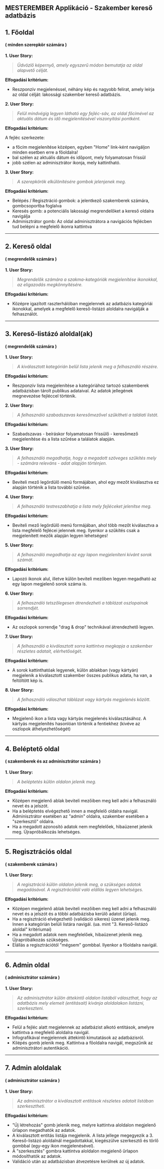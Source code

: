 ## MESTEREMBER Applikáció - Szakember kereső adatbázis


## 1. Főoldal

#### ( minden szerepkör számára )

**1. User Story:**

> _Üdvözlő képernyő, amely egyszerű módon bemutatja az oldal alapvető célját._

**Elfogadási kritérium:**


+ Reszponzív megjelenéssel, néhány kép és nagyobb felirat, amely leírja az oldal célját: lakossági szakember kereső adatbázis.

**2. User Story:**

> _Felül mindvégig legyen látható egy fejléc-sáv, az oldal főcímével az aktuális dátum és idő megjelenítésével viszonyítási pontként._

**Elfogadási kritérium:**

A fejléc szerkezete:
+ a főcím megjelenítése középen, egyben "Home" link-ként navigáljon minden esetben erre a főoldalra!
+ bal szélen az aktuális dátum és időpont, mely folyamatosan frissül
+ jobb szélen az adminisztrátor ikonja, mely kattintható.

**3. User Story:**

> _A szerepkörök elkülönítésére gombok jelenjenek meg._

**Elfogadási kritérium:**

+ Belépés / Regisztráció gombok: a jelentkező szakemberek számára, gombcsoportba foglalva
+ Keresés gomb: a potenciális lakossági megrendelőket a kereső oldalra navigálja
+ Adminisztrátor gomb: Az oldal adminisztrátora a navigációs fejlécben tud belépni a megfelelő ikonra kattintva


---------------------------------------------------------
## 2. Kereső oldal

#### ( megrendelők számára )

**1. User Story:**

> _Megrendelők számára a szakma-kategóriák megjelenítése ikonokkal, az eligazodás megkönnyítésére._

**Elfogadási kritérium:**

+ Középre igazított raszterhálóban megjelennek az adatbázis kategóriái ikonokkal, amelyek a megfelelő kereső-listázó aloldalra navigálják a felhasználót.


---------------------------------------------------------
## 3. Kereső-listázó aloldal(ak)

#### ( megrendelők számára )

**1. User Story:**

> _A kiválasztott kategórián belül lista jelenik meg a felhasználó részére._

**Elfogadási kritérium:**

+ Reszponzív lista megjelenítése a kategóriához tartozó szakemberek adatbázisban tárolt publikus adataival. Az adatok jellegének megnevezése fejléccel történik.

**2. User Story:**

> _A felhasználó szabadszavas keresőmezővel szűkítheti a találati listát._

**Elfogadási kritérium:**

+ Szabadszavas - beíráskor folyamatosan frissülő - keresőmező megjelenítése és a lista szűrése a találatok alapján. 

**3. User Story:**

> _A felhasználó megadhatja, hogy a megadott szöveges szűkítés mely - számára releváns - adat alapján történjen._

**Elfogadási kritérium:**

+ Beviteli mező legördülő menü formájában, ahol egy mezőt kiválasztva ez alapján történik a lista további szűrése.

**4. User Story:**

> _A felhasználó testreszabhatja a lista mely fejléceket jelenítse meg._

**Elfogadási kritérium:**

+ Beviteli mező legördülő menü formájában, ahol több mezőt kiválasztva a lista megfelelő fejlécei jelennek meg. Ilyenkor a szűkítés csak a megjelenített mezők alapján legyen lehetséges!

**5. User Story:**

> _A felhasználó megadhatja az egy lapon megjeleníteni kívánt sorok számát._

**Elfogadási kritérium:**

+ Lapozó ikonok alul, illetve külön beviteli mezőben legyen megadható az egy lapon megjelenő sorok száma is.

**6. User Story:**

> _A felhasználó tetszőlegesen átrendezheti a táblázat oszlopainak sorrendjét._

**Elfogadási kritérium:**

+ Az oszlopok sorrendje "drag & drop" technikával átrendezhető legyen.

**7. User Story:**

> _A felhasználó a kiválasztott sorra kattintva megkapja a szakember részletes adatait, elérhetőségét._

**Elfogadási kritérium:**

+ A sorok kattinthatóak legyenek, külön ablakban (vagy kártyán) megjelenik a kiválasztott szakember összes publikus adata, ha van, a feltöltött kép is.

**8. User Story:**

> _A felhasználó válaszhat táblázat vagy kártyás megjelenés között._

**Elfogadási kritérium:**

+ Megjelenő ikon a lista vagy kártyás megjelenés kiválasztásához. A kártyás megjelenítés hasonlóan történik a fentiekhez (kivéve az oszlopok áthelyezhetőségét)


---------------------------------------------------------
## 4. Beléptető oldal

#### ( szakemberek és az adminisztrátor számára )

**1. User Story:**

> _A beléptetés külön oldalon jelenik meg._

**Elfogadási kritérium:**

+ Középen megjelenő ablak beviteli mezőiben meg kell adni a felhasználó nevet és a jelszót.
+ Ha a beléptetés elvégezhető innen a megfelelő oldalra navigál. Adminisztrátor esetében az "admin" oldalra, szakember esetében a "szerkesztő" oldalra.
+ Ha a megadott azonosító adatok nem megfelelőek, hibaüzenet jelenik meg. Újrapróbálkozás lehetséges.


---------------------------------------------------------
## 5. Regisztrációs oldal

#### ( szakemberek számára )

**1. User Story:**

> _A regisztráció külön oldalon jelenik meg, a szükséges adatok megadásával. A regisztrációtól való elállás legyen lehetséges._

**Elfogadási kritérium:**

+ Középen megjelenő ablak beviteli mezőiben meg kell adni a felhasználó nevet és a jelszót és a többi adatbázisba kerülő adatot (űrlap).
+ Ha a regisztráció elvégezhető (validáció sikeres) üzenet jelenik meg. Innen a kategórián belüli listára navigál.
 (ua. mint "3. Kereső-listázó aloldal" kritériumai)
+ Ha a megadott adatok nem megfelelőek, hibaüzenet jelenik meg. Újrapróbálkozás szükséges.
+ Elállás a regisztrációtól "mégsem" gombbal. Ilyenkor a főoldalra navigál.


---------------------------------------------------------
## 6. Admin oldal

#### ( adminisztrátor számára )

**1. User Story:**

> _Az adminisztrátor külön áttekintő oldalon listából választhat, hogy az adatbázis mely elemeit (entitásait) kívánja aloldalakon listázni, szerkeszteni._

**Elfogadási kritérium:**

+ Felül a fejléc alatt megjelennek az adatbázist alkotó entitások, amelyre kattintva a megfelelő aloldalra navigál.
+ Infografikával megjelennek áttekintő kimutatások az adatbázisról.
+ Kilépés gomb jelenik meg. Kattintva a főoldalra navigál, megszűnik az adminisztrátori autentikáció.


---------------------------------------------------------
## 7. Admin aloldalak

#### ( adminisztrátor számára )

**1. User Story:**

> _Az adminisztrátor a kiválasztott entitások részletes adatait listában szerkesztheti._

**Elfogadási kritérium:**

+ "Új létrehozás" gomb jelenik meg, melyre kattintva aloldalon megjelenő űrlapon megadhatók az adatok.
+ A kiválasztott entitás listája megjelenik. A lista jellege megegyezik a 3. Kereső-listázó aloldalnál megadottakkal, kiegészülve szerkesztő és törlő gombbal (egy-egy ikon megjelenésével).
+ A "szerkesztés" gombra kattintva aloldalon megjelenő űrlapon módosíthatók az adatok.
+ Validáció után az adatbázisban átvezetésre kerülnek az új adatok.


